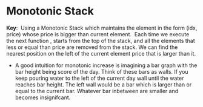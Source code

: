 # Monotonic Stack
**Key**:
​
Using a Monotonic Stack which maintains the element in the form (idx, price) whose price is bigger than current element.
​
Each time we execute the next function , starts from the top of the stack, and all the elements that less or equal than price are removed from the stack. We can find the nearest position on the left of the current element price that is larger than it.
​
* A good intuition for monotonic increase is imagining a bar graph with the bar height being score of the day. Think of these bars as walls. If you keep pouring water to the left of the current day wall until the water reaches bar height. The left wall would be a bar which is larger than or equal to the current bar. Whatever bar inbetween are smaller and becomes insignifcant.